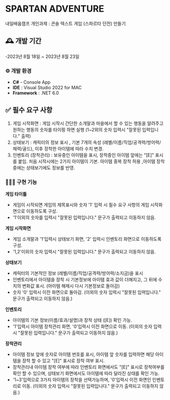 # SPARTAN ADVENTURE
내일배움캠프 개인과제 : 콘솔 텍스트 게임 (스파르타 던전) 만들기 


## 🕰 개발 기간
-2023년 8월 18일 ~ 2023년 8월 23일 


### ⚙️ 개발 환경 
- **C#** - Console App
- **IDE** : Visual Studio 2022 for MAC
- **Framework** : .NET 6.0

## ✅ 필수 요구 사항
1. 게임 시작화면 : 게임 시작시 간단한 소개말과 마을에서 할 수 있는 행동을 알려주고 원하는 행동의 숫자를 타이핑 하면 실행 (1~2외의 숫자 입력시 "잘못된 입력입니다." 출력) 
2. 상태보기 : 캐릭터의 정보 표시 , 기본 7개의 속성 (레벨/이름/직업/공격력/방어력/체력/골드), 이후 장착한 아이템에 따라 수치 변경.
3. 인벤토리 (장착관리) : 보유중인 아이템을 표시, 장착중인 아이템 앞에는 "[E]" 표시를 붙임. 처음 시작시에는 2가지 아이템이 기본. 아이템 중복 장착 허용 ,아이템 장착중에는 상태보기에도 정보를 반영. 

### 👩🏻‍💻 구현 기능 
**게임 타이틀**
- 게임이 시작되면 게임의 제목표시와 숫자 '1' 입력 시 필수 요구 사항의 게임 시작화면으로 이동하도록 구성.
- '1'이외의 숫자를 입력시 "잘못된 입력입니다." 문구가 출력되고 이동하지 않음.

**게임 시작화면**  
- 게임 소개말과 '1'입력시 상태보기 화면, '2' 입력시 인벤토리 화면으로 이동하도록 구성.
- '1,2'이외의 숫자 입력시 "잘못된 입력입니다." 문구가 출력되고 이동하지 않음.

**상태보기**
- 캐릭터의 기본적인 정보 (레벨/이름/직업/공격력/방어력/소지금)을 표시
- 인벤토리에서 아이템을 장착 시 기본정보에 아이템 효과 값이 더해지고, 그 뒤에 수치의 변화값 표시. (아이템 해제시 다시 기본정보로 돌아감)
- 숫자 '0' 입력시 이전 화면으로 돌아감. (이외의 숫자 입력시 "잘못된 입력입니다." 문구가 출력되고 이동하지 않음.)

**인벤토리**
- 아이템의 기본 정보(이름/효과/설명)과 장착 상태 ([E]) 확인 가능.
- '1'입력시 아이템 장착관리 화면, '0'입력시 이전 화면으로 이동. (이외의 숫자 입력시 "잘못된 입력입니다." 문구가 출력되고 이동하지 않음.)

**장착관리**
- 아이템 정보 앞에 숫자로 아이템 번호를 표시, 아이템 앞 숫자를 입력하면 해당 아이템을 장착 할 수 있고 "[E]" 표시로 장착 여부 표시.
- 장착관리내 아이템 장착 여부에 따라 인벤토리 화면에서도 "[E]" 표시로 장착여부를 확인 할 수 있으며, 상태보기 화면에서도 아이템에 따라 달라진 상태를 확인 가능.
- '1~3'입력으로 3가지 아이템의 장착을 선택가능하며, '0'입력시 이전 화면인 인벤토리로 이동. (이외의 숫자 입력시 "잘못된 입력입니다." 문구가 출력되고 이동하지 않음.)
